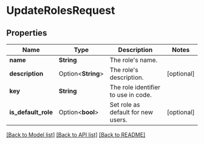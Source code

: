 # UpdateRolesRequest

## Properties

Name | Type | Description | Notes
------------ | ------------- | ------------- | -------------
**name** | **String** | The role's name. | 
**description** | Option<**String**> | The role's description. | [optional]
**key** | **String** | The role identifier to use in code. | 
**is_default_role** | Option<**bool**> | Set role as default for new users. | [optional]

[[Back to Model list]](../README.md#documentation-for-models) [[Back to API list]](../README.md#documentation-for-api-endpoints) [[Back to README]](../README.md)


